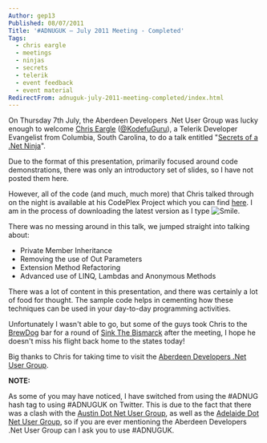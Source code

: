 ```yaml
---
Author: gep13
Published: 08/07/2011
Title: '#ADNUGUK – July 2011 Meeting - Completed'
Tags:
  - chris eargle
  - meetings
  - ninjas
  - secrets
  - telerik
  - event feedback
  - event material
RedirectFrom: adnuguk-july-2011-meeting-completed/index.html
---
```


On Thursday 7th July, the Aberdeen Developers .Net User Group was lucky enough to welcome [Chris Eargle](https://www.kodefuguru.com/) ([@KodefuGuru](https://twitter.com/kodefuguru)), a Telerik Developer Evangelist from Columbia, South Carolina, to do a talk entitled "[Secrets of a .Net Ninja](https://aberdeendevelopers.co.uk/Meetings/Secrets-of-a--Net-Ninja.aspx)".

Due to the format of this presentation, primarily focused around code demonstrations, there was only an introductory set of slides, so I have not posted them here.

However, all of the code (and much, much more) that Chris talked through on the night is available at his CodePlex Project which you can find [here](https://kodefu.codeplex.com/). I am in the process of downloading the latest version as I type ![Smile](https://www.gep13.co.uk/blog/wp-content/uploads/2011/07/wlEmoticon-smile.png).

There was no messing around in this talk, we jumped straight into talking about:

* Private Member Inheritance
* Removing the use of Out Parameters
* Extension Method Refactoring
* Advanced use of LINQ, Lambdas and Anonymous Methods

There was a lot of content in this presentation, and there was certainly a lot of food for thought. The sample code helps in cementing how these techniques can be used in your day-to-day programming activities.

Unfortunately I wasn't able to go, but some of the guys took Chris to the [BrewDog](https://www.brewdog.com/) bar for a round of [Sink The Bismarck](https://www.brewdog.com/sink_the_bismark) after the meeting, I hope he doesn't miss his flight back home to the states today!

Big thanks to Chris for taking time to visit the [Aberdeen Developers .Net User Group](https://www.aberdeendevelopers.co.uk).

**NOTE:**

As some of you may have noticed, I have switched from using the #ADNUG hash tag to using #ADNUGUK on Twitter. This is due to the fact that there was a clash with the [Austin Dot Net User Group](https://www.adnug.org/), as well as the [Adelaide Dot Net User Group](https://www.adnug.com/), so if you are ever mentioning the Aberdeen Developers .Net User Group can I ask you to use #ADNUGUK.
